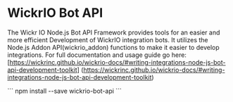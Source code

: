 # WickrIO Bot API

The Wickr IO Node.js Bot API Framework provides tools for an easier and more efficient Development of WickrIO integration bots. It utilizes the Node.js Addon API(wickrio_addon) functions to make it easier to develop integrations. For full documentation and usage guide go here: [https://wickrinc.github.io/wickrio-docs/#writing-integrations-node-js-bot-api-development-toolkit] (https://wickrinc.github.io/wickrio-docs/#writing-integrations-node-js-bot-api-development-toolkit)

<div class="center-column"></div>
```
npm install --save wickrio-bot-api
```
